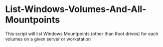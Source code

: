 # List-Windows-Volumes-And-All-Mountpoints
This script will list Windows Mountpoints (other than Root drives) for each volumes on a given server or workstation
